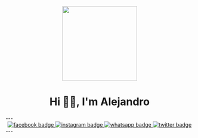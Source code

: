 <div id="header" align="center">
    <img src="https://media.giphy.com/media/yX8X517TiuMwuO2tdQ/giphy.gif" width="200" />
    <h1 align="center">Hi 👋🏻, I'm Alejandro</h1>
</div>
---

<div id="header" align="center">
    <a href="https://www.facebook.com/weymaralejandro.arenasleon.9">
        <img src="https://img.shields.io/badge/FACEBOOK-blue" alt="facebook badge">
    </a>
    <a href="https://www.instagram.com/ale_0567/">
        <img src="https://img.shields.io/badge/INSTAGRAM-orange" alt="instagram badge">
    </a>
    <a href="https://w.app/EHFAS1">
        <img src="https://img.shields.io/badge/WHATSAPP-green" alt="whatsapp badge">
    </a>
    <a href="https://twitter.com/Arenas_Ale67">
        <img src="https://img.shields.io/badge/TWITTER-skyblue" alt="twitter badge">
    </a>
</div>
---

